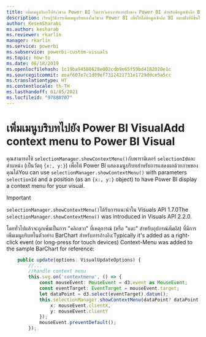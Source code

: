 ```yaml
---
title: เพิ่มเมนูบริบทไปยังวิชวล Power BI ในการวิเคราะห์แบบฝังของ Power BI สำหรับข้อมูลเชิงลึก BI แบบฝังที่ดีขึ้น
description: เรียนรู้วิธีการเพิ่มเมนูบริบทลงในวิชวล Power BI เพื่อให้ได้ข้อมูลเชิงลึก BI แบบฝังที่ดีขึ้นโดยใช้การวิเคราะห์แบบฝังตัวของ Power BI
author: KesemSharabi
ms.author: kesharab
ms.reviewer: rkarlin
manager: rkarlin
ms.service: powerbi
ms.subservice: powerbi-custom-visuals
ms.topic: how-to
ms.date: 06/18/2019
ms.openlocfilehash: 1c19ba94588628e002cdb9e65f59bd4182020e1c
ms.sourcegitcommit: eeaf607e7c1d89ef7312421731e1729ddce5a5cc
ms.translationtype: HT
ms.contentlocale: th-TH
ms.lasthandoff: 01/05/2021
ms.locfileid: "97888707"
---
```

# <a name="add-context-menu-to-power-bi-visual"></a><span data-ttu-id="74280-104">เพิ่มเมนูบริบทไปยัง Power BI Visual</span><span class="sxs-lookup"><span data-stu-id="74280-104">Add context menu to Power BI Visual</span></span>

<span data-ttu-id="74280-105">คุณสามารถใช้ `selectionManager.showContextMenu()`กับพารามิเตอร์ `selectionId`และตำแหน่ง (เป็นวัตถุ `{x:, y:}`) เพื่อให้ Power BI แสดงเมนูบริบทสำหรับการแสดงผลด้วยภาพของคุณได้</span><span class="sxs-lookup"><span data-stu-id="74280-105">You can use `selectionManager.showContextMenu()` with parameters `selectionId` and a position (as an `{x:, y:}` object) to have Power BI display a context menu for your visual.</span></span>

> [!IMPORTANT]
> <span data-ttu-id="74280-106">`selectionManager.showContextMenu()`ได้รับการแนะนำใน Visuals API 1.7.0</span><span class="sxs-lookup"><span data-stu-id="74280-106">The `selectionManager.showContextMenu()` was introduced in Visuals API 2.2.0.</span></span>

<span data-ttu-id="74280-107">โดยทั่วไปแล้วจะถูกเพิ่มเป็นการ "คลิกขวา" ที่เหตุการณ์ (หรือ "แตะ" สำหรับอุปกรณ์สัมผัส) ที่มีการเพิ่มเมนูบริบทในตัวอย่าง BarChart สำหรับการอ้างอิง:</span><span class="sxs-lookup"><span data-stu-id="74280-107">Typically it's added as a right-click event (or long-press for touch devices) Context-Menu was added to the sample BarChart for reference:</span></span>

```typescript
    public update(options: VisualUpdateOptions) {
        //...
        //handle context menu
        this.svg.on('contextmenu', () => {
            const mouseEvent: MouseEvent = d3.event as MouseEvent;
            const eventTarget: EventTarget = mouseEvent.target;
            let dataPoint = d3.select(eventTarget).datum();
            this.selectionManager.showContextMenu(dataPoint? dataPoint.selectionId : {}, {
                x: mouseEvent.clientX,
                y: mouseEvent.clientY
            });
            mouseEvent.preventDefault();
        });
```
